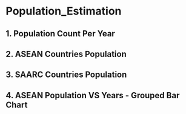 # Population_Estimation
## 1. Population Count Per Year ##
## 2. ASEAN Countries Population ##
## 3. SAARC Countries Population ##
## 4. ASEAN Population VS Years - Grouped Bar Chart ##
